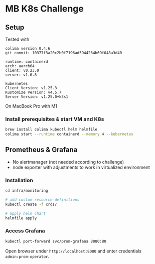 MB K8s Challenge
================

Setup
-----

Tested with
```
colima version 0.4.6
git commit: 10377f3a20c2b0f7196ad5944264b69f048a3d40

runtime: containerd
arch: aarch64
client: v0.23.0
server: v1.6.8

kubernetes
Client Version: v1.25.3
Kustomize Version: v4.5.7
Server Version: v1.25.0+k3s1
```
On MacBook Pro with M1

### Install prerequisites & start VM and K8s

```sh
brew install colima kubectl helm helmfile
colima start --runtime containerd --memory 4 --kubernetes
```

Prometheus & Grafana
--------------------

- No alertmanager (not needed according to challenge)
- node exporter with adjustments to work in virtualized environment

### Installation

```sh
cd infra/monitoring

# add custom resource definitions
kubectl create -f crds/

# apply helm chart
helmfile apply
```

### Access Grafana

```sh
kubectl port-forward svc/prom-grafana 8080:80
```

Open browser under `http://localhost:8080` and enter credentials `admin:prom-operator`.